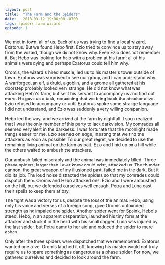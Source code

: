 ```yaml
---
layout: post
title:  "The Farm and the Spiders"
date:   2018-03-12 19:00:00 -0700
tags: spiders farm wizard
episode: 1
---
```


We met in town, all of us. Each of us was trying to find a local wizard, Exatorus. But we found Hebo first. Ezio tried to convince us to stay away from the wizard, though we do not know why. Even Ezio does not remember it. But Hebo was looking for help with a problem at his farm: all of his animals were dying and perhaps Exatorus could tell him why.

Oromis, the wizard's hired muscle, led us to his master's tower outside of town. Exatorus was surprised to see our group, and I can understand why. A warforged, an elf, a druid, a goblin, and a gnome all gathered at his doorstep probably looked very strange. He did not know what was attacking Hebo's farm, but sent his servant to accompany us and find out more. He gave us a task, requesting that we bring back the attacker alive. Ezio refused to accompany us until Exatorus spoke some strange language I did not understand, and Ezio was suddenly a very willing companion.

Hebo led the way, and we arrived at the farm by nightfall. I soon realized that I was the only member of this party to lack darkvision. My comrades all seemed very alert in the darkness. I was fortunate that the moonlight made things easier for me. Ezio seemed on edge, insisting that we find the attackers as soon as possible. To our great regret, we decided to use the remaining living animal on the farm as bait. Ezio and I hid up on a hill while the others waited to ambush the attackers.

Our ambush failed miserably and the animal was immediately killed. Three phase spiders, larger than I ever knew could exist, attacked us. The thunder cannon, the great weapon of my illusioned past, failed me in the dark. But it did its job. The loud noise distracted the spiders so that my comrades could dispatch them. Oromis and Hebo attacked one. Ezio and I were ambushed on the hill, but we defended ourselves well enough. Petra and Luna cast their spells to keep them at bay.

The fight was a victory for us, despite the loss of the animal. Hebo, using only his voice and verses of a foreign song, gave Oromis unfounded strength as he impaled one spider. Another spider went for Spoink, Hebo's steed. Hebo, in an apparent desparation, launched his tiny form at the attacker and stuck it in the head with his small dagger. Luna was injured by the last spider, but Petra came to her aid and reduced the spider to mere ashes.

Only after the three spiders were dispatched that we remembered: Exatorus wanted one alive. Oromis laughed it off, knowing his master would not truly require us to spare something as dangerous as a phase spider. For now, we gathered ourselves and decided to look around the farm.